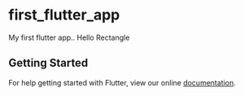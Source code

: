 # first_flutter_app

My first flutter app.. Hello Rectangle

## Getting Started

For help getting started with Flutter, view our online
[documentation](https://flutter.io/).
